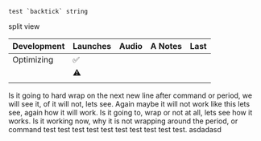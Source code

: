 ``test `backtick` string``

split view

| Development | Launches | Audio | A Notes | Last |
|-------------|----------|-------|---------|------|
| Optimizing  | ✅        |       |         |      |
|             | ⚠️       |       |         |      |
|             |          |       |         |      |

Is it going to hard wrap on the next new line after command or period, we will
see it, of it will not, lets see.
Again maybe it will not work like this lets see, again how it will work. Is it
going to, wrap or not at all, lets
see how it works. Is it working now, why it is not wrapping around the
period, or command test test test test test test test test test test. asdadasd